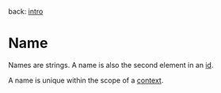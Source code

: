 back: [intro](../intro.md#Basics)

# Name

Names are strings. A name is also the second element in an [id](id.md).

A name is unique within the scope of a [context](context.md).